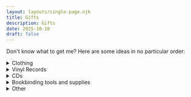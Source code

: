 ```yaml
---
layout: layouts/single-page.njk
title: Gifts
description: Gifts
date: 2025-10-10
draft: false
---
```

Don't know what to get me? Here are some ideas in no particular order:
<div>
<details>
    <summary>Clothing</summary>
    <div class="details-wrapper">

*   I don't need any more sweaters. Size small [charcoal heather](https://www.llbean.com/llb/shop/128949?page=mens-katahdin-iron-works-sweatshirt-crewneck-mens-regular&bc=12-26-907&feat=907-GN3&csp=f&attrValue_0=1704&pos=4), [classic navy](https://www.llbean.com/llb/shop/127375?page=mens-beans-classic-raggwool-crew-sweater-birdseye-mens-regular&bc=12-26-594&feat=594-GN3&csp=f&attrValue_0=44596&pos=9)
*   [Khaki chinos 28W 28L](https://ashanderie.com/products/khaki-washed-stretch-chino?variant=46937196724522)
    </div>
</details>
<details>
    <summary>Vinyl Records</summary>
    <div class="details-wrapper">
    
*   Suburbs - Arcade Fire
    
*   North Americana - Leif Vollebekk

    </div>
</details>

<details>
    <summary>CDs</summary>
    <div class="details-wrapper">
Arcade Fire
    
*   [Neon Bible](https://www.discogs.com/master/5410-Arcade-Fire-Neon-Bible)
        
Bon Iver
    
*   [Bon Iver](https://www.discogs.com/master/345153-Bon-Iver-Bon-Iver-Bon-Iver)
        
Death Cab for Cutie
    
*   [Kintsugi](https://www.discogs.com/master/815401-Death-Cab-For-Cutie-Kintsugi)
        
*   [Codes and Keys](https://www.discogs.com/master/339684-Death-Cab-For-Cutie-Codes-And-Keys)
        
*   [Narrow Stairs](https://www.discogs.com/master/3562-Death-Cab-For-Cutie-Narrow-Stairs)
        
*   [Transatlanticism](https://www.discogs.com/master/3528-Death-Cab-For-Cutie-Transatlanticism)
        
*   [Plans](https://www.discogs.com/master/3546-Death-Cab-For-Cutie-Plans)
        
Stan Getz

*   [Getz/Gilberto](https://www.discogs.com/master/85178-Stan-Getz-Joao-Gilberto-Getz-Gilberto)
    
Jamiroquai
    
*   [Travelling Without Moving](https://www.discogs.com/master/69956-Jamiroquai-Travelling-Without-Moving)
        
John Mayer
    
*   [Born and Raised](https://www.discogs.com/master/443931-John-Mayer-Born-And-Raised)
        
*   [Paradise Valley](https://www.discogs.com/master/586053-John-Mayer-Paradise-Valley)
        
Lief Vollebekk
    
*   [North Americana](https://www.discogs.com/master/660227-Leif-Vollebekk-North-Americana)
        
Live
    
*   [Throwing Copper](https://www.discogs.com/master/65591-Live-Throwing-Copper)
        
Nick Drake
    
*   [Pink Moon](https://www.discogs.com/master/13933-Nick-Drake-Pink-Moon)
        
Oasis
    
*   [(What's the Story) Morning Glory](https://www.discogs.com/master/52220-Oasis-Whats-The-Story-Morning-Glory)
        
Third Eye Blind
    
*   [Third Eye Blind](https://www.discogs.com/master/127907-Third-Eye-Blind-Third-Eye-Blind)
        
*   [Blue](https://www.discogs.com/master/269170-Third-Eye-Blind-Blue)
        
Tom Misch
    
*   [Geography](https://www.discogs.com/master/1335101-Tom-Misch-Geography)
        
TV On the Radio
    
*   [Dear Science](https://www.discogs.com/master/43214-TV-On-The-Radio-Dear-Science)
    </div>
</details>

<details>
    <summary>Bookbinding tools and supplies</summary>
    <div class="details-wrapper">            
    
*   [Derlin bone folder](https://www.peacheytools.com/shop/5x5nqm0lkgxpx38l451v7gnf7zocz5)
    
*   [Permalife paper (A4)](https://www.universityproducts.com/acid-free-permalife-buffered-paper-watermarked.html)
*   Decent digital calipers (The amazon ones are apparently bad) or some kind of dial thickness gauge that measures in mm
    </div>
</details>
<details>
    <summary>Other</summary>
    <div class="details-wrapper">

*   [Low lawn chair](https://gcioutdoor.com/products/bi-fold-slim-event-chair)

</details>
</div>